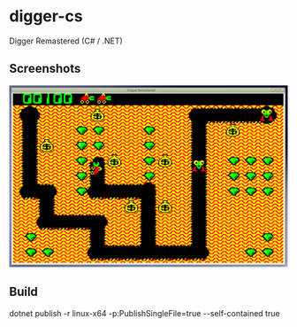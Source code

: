 # digger-cs
Digger Remastered (C# / .NET)

## Screenshots
![Screenshot1](/wiki/screenshot1.png?raw=true)

## Build
dotnet publish -r linux-x64 -p:PublishSingleFile=true --self-contained true

